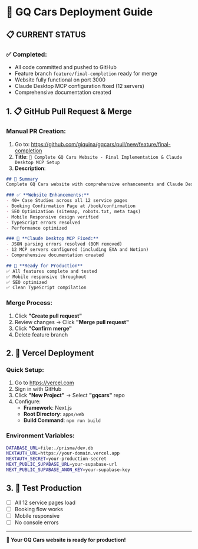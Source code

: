 # 🚀 GQ Cars Deployment Guide

## 📋 **CURRENT STATUS**

### ✅ **Completed:**
- All code committed and pushed to GitHub
- Feature branch `feature/final-completion` ready for merge
- Website fully functional on port 3000
- Claude Desktop MCP configuration fixed (12 servers)
- Comprehensive documentation created

## 1. 📋 **GitHub Pull Request & Merge**

### **Manual PR Creation:**
1. Go to: https://github.com/giquina/gqcars/pull/new/feature/final-completion
2. **Title**: `🎉 Complete GQ Cars Website - Final Implementation & Claude Desktop MCP Setup`
3. **Description**: 

```markdown
## 🎯 Summary
Complete GQ Cars website with comprehensive enhancements and Claude Desktop MCP fixes.

### ✅ **Website Enhancements:**
- 40+ Case Studies across all 12 service pages
- Booking Confirmation Page at /book/confirmation
- SEO Optimization (sitemap, robots.txt, meta tags)
- Mobile Responsive design verified
- TypeScript errors resolved
- Performance optimized

### 🔧 **Claude Desktop MCP Fixed:**
- JSON parsing errors resolved (BOM removed)
- 12 MCP servers configured (including EXA and Notion)
- Comprehensive documentation created

## 🎯 **Ready for Production**
✅ All features complete and tested
✅ Mobile responsive throughout
✅ SEO optimized
✅ Clean TypeScript compilation
```

### **Merge Process:**
1. Click **"Create pull request"**
2. Review changes → Click **"Merge pull request"**
3. Click **"Confirm merge"**
4. Delete feature branch

## 2. 🚀 **Vercel Deployment**

### **Quick Setup:**
1. Go to https://vercel.com
2. Sign in with GitHub
3. Click **"New Project"** → Select **"gqcars"** repo
4. Configure:
   - **Framework**: Next.js
   - **Root Directory**: `apps/web`
   - **Build Command**: `npm run build`

### **Environment Variables:**
```bash
DATABASE_URL=file:./prisma/dev.db
NEXTAUTH_URL=https://your-domain.vercel.app
NEXTAUTH_SECRET=your-production-secret
NEXT_PUBLIC_SUPABASE_URL=your-supabase-url
NEXT_PUBLIC_SUPABASE_ANON_KEY=your-supabase-key
```

## 3. 🧪 **Test Production**
- [ ] All 12 service pages load
- [ ] Booking flow works
- [ ] Mobile responsive
- [ ] No console errors

---

**🎉 Your GQ Cars website is ready for production!**